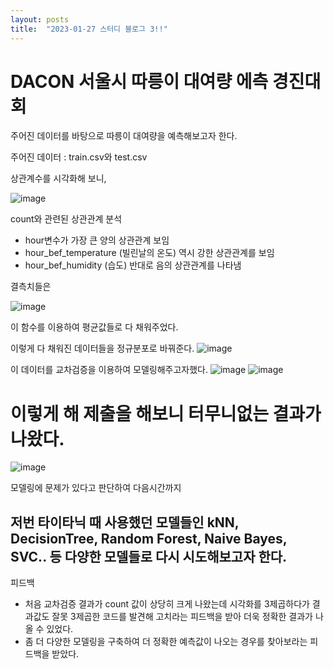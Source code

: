 ```yaml
---
layout: posts
title:  "2023-01-27 스터디 블로그 3!!"
---
```


# DACON 서울시 따릉이 대여량 에측 경진대회

주어진 데이터를 바탕으로 따릉이 대여량을 예측해보고자 한다.

주어진 데이터 : train.csv와 test.csv

상관계수를 시각화해 보니,

![image](https://user-images.githubusercontent.com/122075306/215114793-39a1dbaa-c1e0-45d3-9664-b403f6575d23.png)

count와 관련된 상관관계 분석
- hour변수가 가장 큰 양의 상관관계 보임
- hour_bef_temperature (빌린날의 온도) 역시 강한 상관관계를 보임
- hour_bef_humidity (습도) 반대로 음의 상관관계를 나타냄

결측치들은

![image](https://user-images.githubusercontent.com/122075306/215115222-2bf328fd-0b30-4da9-9430-c7a11bc8d03a.png)

이 함수를 이용하여 평균값들로 다 채워주었다.

이렇게 다 채워진 데이터들을 정규분포로 바꿔준다.
![image](https://user-images.githubusercontent.com/122075306/215115806-cac1c3c1-75e8-47a6-b65d-ba51a5ae35ec.png)

이 데이터를 교차검증을 이용하여 모델링해주고자했다.
![image](https://user-images.githubusercontent.com/122075306/215116227-6c5b3e83-cb7d-4211-8e58-90e3f4e2a1ce.png)
![image](https://user-images.githubusercontent.com/122075306/215116483-e9a6c883-0e02-4ce8-8d7c-d4e45aaf0478.png)

# 이렇게 해 제출을 해보니 터무니없는 결과가 나왔다.
![image](https://user-images.githubusercontent.com/122075306/215116701-745e7991-1ea5-46c7-a7d7-b7cc2b75f861.png)

모델링에 문제가 있다고 판단하여 다음시간까지

## 저번 타이타닉 때 사용했던 모델들인 kNN, DecisionTree, Random Forest, Naive Bayes, SVC.. 등 다양한  모델들로 다시 시도해보고자 한다.

피드백
- 처음 교차검증 결과가 count 값이 상당히 크게 나왔는데 시각화를 3제곱하다가 결과값도 잘못 3제곱한 코드를 발견해 고치라는 피드백을 받아 더욱 정확한 결과가 나올 수 있었다.
- 좀 더 다양한 모델링을 구축하여 더 정확한 예측값이 나오는 경우를 찾아보라는 피드백을 받았다.
